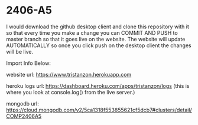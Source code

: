 # 2406-A5



I would download the github desktop client and clone this repository with it so that every time you make a change you can COMMIT AND PUSH to master branch so that it goes live on the website. The website will update AUTOMATICALLY so once you click push on the desktop client the changes will be live.


Import Info Below:

website url: https://www.tristanzon.herokuapp.com

heroku logs url: https://dashboard.heroku.com/apps/tristanzon/logs (this is where you look at console.log() from the live server.)

mongodb url: https://cloud.mongodb.com/v2/5ca1318f553855621cf5dcb7#clusters/detail/COMP2406A5


